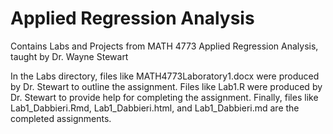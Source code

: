 # Applied Regression Analysis

Contains Labs and Projects from MATH 4773 Applied Regression Analysis, taught by Dr. Wayne Stewart

In the Labs directory, files like MATH4773Laboratory1.docx were produced by Dr. Stewart to outline the assignment. Files like Lab1.R were produced by Dr. Stewart to provide help for completing the assignment. Finally, files like Lab1_Dabbieri.Rmd, Lab1_Dabbieri.html, and Lab1_Dabbieri.md are the completed assignments.